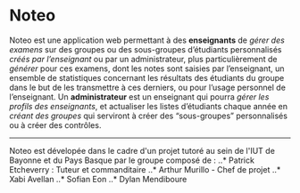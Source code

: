 # Noteo

Noteo est une application web permettant à des **enseignants** de *gérer des examens* sur des groupes ou des sous-groupes d’étudiants personnalisés *créés par l’enseignant* ou par un administrateur, plus particulièrement de *générer* pour ces examens, dont les notes sont saisies par l’enseignant, un ensemble de statistiques concernant les résultats des étudiants du groupe dans le but de les transmettre à ces derniers, ou pour l’usage personnel de l’enseignant. Un **administrateur** est un enseignant qui pourra *gérer les profils des enseignants*, et actualiser les listes d’étudiants chaque année en *créant des groupes* qui serviront à créer des “sous-groupes” personnalisés ou à créer des contrôles.

***

Noteo est dévelopée dans le cadre d'un projet tutoré au sein de l'IUT de Bayonne
et du Pays Basque par le groupe composé de :
  ..* Patrick Etcheverry : Tuteur et commanditaire
  ..* Arthur Murillo - Chef de projet
  ..* Xabi Avellan
  ..* Sofian Eon
  ..* Dylan Mendiboure
